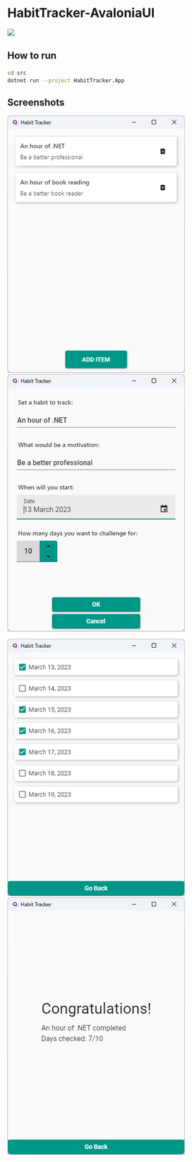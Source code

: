 # HabitTracker-AvaloniaUI

<img src="https://img.shields.io/badge/-.NET%206.0-blueviolet"/>

## How to run
``` sh
cd src
dotnet run --project HabitTracker.App
```

## Screenshots
![Main page](misc/images/main-view.png)
![Add item page](misc/images/creation-view.png)

![Checks page](misc/images/checks-view.png)
![Summary page](misc/images/summary-view.png)